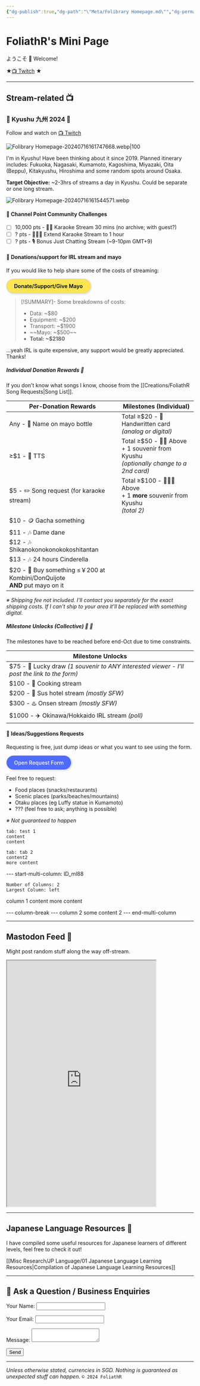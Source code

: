 ```yaml
---
{"dg-publish":true,"dg-path":"\"Meta/Folibrary Homepage.md\"","dg-permalink":"home","permalink":"/home/","hide":true,"tags":["gardenEntry"],"dgHomeLink":"false","dgShowBacklinks":"false","dgShowLocalGraph":"false","dgShowInlineTitle":"false","dgShowToc":"false","dgShowFileTree":"false","dgEnableSearch":"false","noteIcon":""}
---
```



# FoliathR's Mini Page
ようこそ 👋 Welcome! 

★[📺 Twitch](https://twitch.tv/foliathr) ★

---
## Stream-related 📺
### 🗾 Kyushu 九州 2024 🗾
Follow and watch on [📺 Twitch](https://twitch.tv/foliathr)

![Folibrary Homepage-20240716161747668.webp|100](/img/user/z.Images/image/Folibrary%20Homepage-20240716161747668.webp)

I'm in Kyushu! Have been thinking about it since 2019. Planned itinerary includes: Fukuoka, Nagasaki, Kumamoto, Kagoshima, Miyazaki, Oita (Beppu), Kitakyushu, Hiroshima and some random spots around Osaka. 

**Target Objective:** ~2-3hrs of streams a day in Kyushu. Could be separate or one long stream.

![Folibrary Homepage-20240716161544571.webp](/img/user/z.Images/image/Folibrary%20Homepage-20240716161544571.webp)

#### 🎯 Channel Point Community Challenges
- [ ] 10,000 pts - 🎤🎵 Karaoke Stream 30 mins (no archive; with guest?)
- [ ] ? pts - 🎤🎵🎵 Extend Karaoke Stream to 1 hour
- [ ] ? pts - 🎙️ Bonus Just Chatting Stream (~9-10pm GMT+9)

#### 💪 Donations/support for IRL stream and mayo
If you would like to help share some of the costs of streaming:

<a href="https://streamlabs.com/foliathr/tip" target="_blank" style="display: inline-block; padding: 10px 20px; border: 1px solid #ccc; box-shadow: 2px 2px 4px 1px rgba(0, 0, 0, .1); border-radius: 2em; text-decoration: none; color: #000; background-color: #ffe54f; font-weight: 600;">Donate/Support/Give Mayo</a>

> [!SUMMARY]- Some breakdowns of costs:
> - Data: ~$80
> - Equipment: ~$200
> - Transport: ~$1900
> - ~~Mayo: ~$500~~
> - **Total: ~$2180**

…yeah IRL is quite expensive, any support would be greatly appreciated. Thanks!
##### Individual Donation Rewards 🎺
If you don't know what songs I know, choose from the [[Creations/FoliathR Song Requests\|Song List]].

| Per-Donation Rewards                                                              | Milestones (Individual)                                                                      |
| --------------------------------------------------------------------------------- | -------------------------------------------------------------------------------------------- |
| Any - 📛 Name on mayo bottle                                                      | Total ≥$20 - 📝 Handwritten card <br>*(analog or digital)*                                   |
| ≥$1 - 📣 TTS<br>                                                                  | Total ≥$50 - 📝🎁 Above<br>\+ 1 souvenir from Kyushu <br>*(optionally change to a 2nd card)* |
| $5 - ✏️ Song request (for karaoke stream)<br>                                     | Total ≥$100 - 📝🎁🎁 Above<br>\+ 1 **more** souvenir from Kyushu<br>*(total 2)*              |
| $10 - 🪙 Gacha something                                                          |                                                                                              |
| $11 - 🎶 Dame dane                                                                |                                                                                              |
| $12 - 🎶 Shikanokonokonokokoshitantan                                             |                                                                                              |
| $13 - 🎶 24 hours Cinderella                                                      |                                                                                              |
| $20 - 🍤 Buy something ≤￥200 at <br>Kombini/DonQuijote <br>**AND** put mayo on it |                                                                                              |

*※ Shipping fee not included. I'll contact you separately for the exact shipping costs. If I can't ship to your area it'll be replaced with something digital.*

##### Milestone Unlocks (Collective) 🍾 🎊

The milestones have to be reached before end-Oct due to time constraints.

| Milestone Unlocks                                                                            |
| -------------------------------------------------------------------------------------------- |
| $75 - 🎁 Lucky draw *(1 souvenir to ANY interested viewer - I'll post the link to the form)* |
| $100 - 🍜 Cooking stream                                                                     |
| $200 - 🏩 Sus hotel stream *(mostly SFW)*                                                    |
| $300 - ♨️ Onsen stream *(mostly SFW)*                                                        |
| $1000 - ✈️ Okinawa/Hokkaido IRL stream *(poll)*                                              |

#### 📝 Ideas/Suggestions Requests
Requesting is free, just dump ideas or what you want to see using the form.

<a href="#" target="_blank" style="display: inline-block; padding: 10px 20px; border: 1px solid #ccc; box-shadow: 2px 2px 4px 1px rgba(0, 0, 0, .1); border-radius: 2em; text-decoration: none; color: #eee; background-color: #4f6aff; font-weight: 600;">Open Request Form</a>

Feel free to request:
- Food places (snacks/restaurants)
- Scenic places (parks/beaches/mountains)
- Otaku places (eg Luffy statue in Kumamoto)
- ??? (feel free to ask; anything is possible)

*※ Not guaranteed to happen*

```tabs
tab: test 1
content
content

tab: tab 2
content2
more content
```


--- start-multi-column: ID_ml88
```column-settings
Number of Columns: 2
Largest Column: left
```
column 1 content
more content

--- column-break ---
column 2
some content 2
--- end-multi-column



---
## Mastodon Feed 📱
Might post random stuff along the way off-stream.

<iframe allowfullscreen sandbox="allow-top-navigation allow-scripts allow-popups allow-popups-to-escape-sandbox" width="400" height="660" src="https://mastofeed.com/apiv2/feed?userurl=https%3A%2F%2Ffosstodon.org%2Fusers%2Ffoliathr&theme=dark&size=80&header=true&replies=false&boosts=false"></iframe>

---
## Japanese Language Resources 🎌
I have compiled some useful resources for Japanese learners of different levels, feel free to check it out!

[[Misc Research/JP Language/01 Japanese Language Learning Resources\|Compilation of Japanese Language Learning Resources]]

---
## 💬 Ask a Question / Business Enquiries
<form name="contact" method="POST" data-netlify="true">
  <p>
    <label>Your Name: <input type="text" name="name" /></label>
  </p>
  <p>
    <label>Your Email: <input type="email" name="email" /></label>
  </p>
  <p>
    <label>Message: <textarea name="message"></textarea></label>
  </p>
  <p>
    <button type="submit">Send</button>
  </p>
</form>

---

*Unless otherwise stated, currencies in SGD. Nothing is guaranteed as unexpected stuff can happen.*
`© 2024 FoliathR `
<a rel="me" href="https://fosstodon.org/@foliathr"></a>
